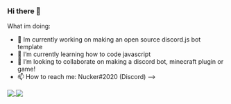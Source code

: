 ### Hi there 👋

What im doing:
- 🔭 Im currently working on making an open source discord.js bot template
- 🌱 I’m currently learning how to code javascript
- 👯 I’m looking to collaborate on making a discord bot, minecraft plugin or game!
- 📫 How to reach me: Nucker#2020 (Discord)
-->

<a href="https://github.com/Nuckerr">
  <img align="center" src="https://github-readme-stats.vercel.app/api?username=Nuckerr&show_icons=true&count_private=true&bg_color=45,000000,161ba7,00add0&title_color=fff&text_color=fff" />
</a>
<a href="https://github.com/Nuckerr">
  <img align="center" src="https://github-readme-stats.vercel.app/api/top-langs/?username=Nuckerr" />
</a>

